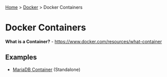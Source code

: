 [Home](../../README.md) >
[Docker](../README.md) >
Docker Containers

# Docker Containers

**What is a Container?** - https://www.docker.com/resources/what-container

## Examples

- [MariaDB Container](mariadb/README.md) (Standalone)
